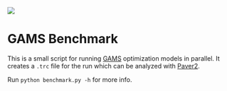 ![](https://github.com/renkekuhlmann/gams-benchmark/workflows/Python/badge.svg)

# GAMS Benchmark

This is a small script for running [GAMS](https://www.gams.com/) optimization 
models in parallel. It creates a `.trc` file for the run which can be analyzed 
with [Paver2](https://github.com/coin-or/Paver).

Run `python benchmark.py -h` for more info.
